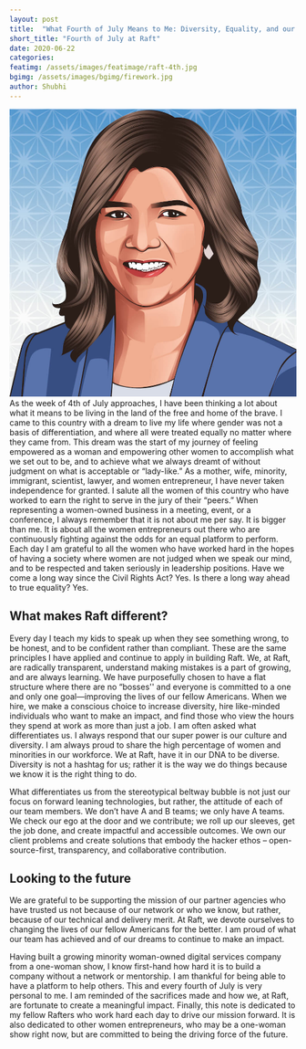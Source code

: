 ```yaml
---
layout: post
title:  "What Fourth of July Means to Me: Diversity, Equality, and our Mission at Raft"
short_title: "Fourth of July at Raft"
date: 2020-06-22
categories:
featimg: /assets/images/featimage/raft-4th.jpg
bgimg: /assets/images/bgimg/firework.jpg
author: Shubhi
---
```


<img class='float-img-right' src="/assets/profiles/Shubhi.jpg"  alt="Shubhi M">
As the week of 4th of July approaches, I have been thinking a lot about what it means to be living in the land of the free and home of the brave. I came to this country with a dream to live my life where gender was not a basis of differentiation, and where all were treated equally no matter where they came from. This dream was the start of my journey of feeling empowered as a woman and empowering other women to accomplish what we set out to be, and to achieve what we always dreamt of without judgment on what is acceptable or “lady-like.” As a mother, wife, minority, immigrant, scientist, lawyer, and women entrepreneur, I have never taken independence for granted. I salute all the women of this country who have worked to earn the right to serve in the jury of their “peers.” When representing a women-owned business in a meeting, event, or a conference, I always remember that it is not about me per say. It is bigger than me. It is about all the women entrepreneurs out there who are continuously fighting against the odds for an equal platform to perform. Each day I am grateful to all the women who have worked hard in the hopes of having a society where women are not judged when we speak our mind, and to be respected and taken seriously in leadership positions. Have we come a long way since the Civil Rights Act? Yes. Is there a long way ahead to true equality? Yes.  

## What makes Raft different?

Every day I teach my kids to speak up when they see something wrong, to be honest, and to be confident rather than compliant. These are the same principles I have applied and continue to apply in building Raft. We, at Raft, are radically transparent, understand making mistakes is a part of growing, and are always learning. We have purposefully chosen to have a flat structure where there are no “bosses'' and everyone is committed to a one and only one goal—improving the lives of our fellow Americans. When we hire, we make a conscious choice to increase diversity, hire like-minded individuals who want to make an impact, and find those who view the hours they spend at work as more than just a job. I am often asked what differentiates us. I always respond that our super power is our culture and diversity. I am always proud to share the high percentage of women and minorities in our workforce. We at Raft, have it in our DNA to be diverse. Diversity is not a hashtag for us; rather it is the way we do things because we know it is the right thing to do.  

What differentiates us from the stereotypical beltway bubble is not just our focus on forward leaning technologies, but rather, the attitude of each of our team members. We don’t have A and B teams; we only have A teams. We check our ego at the door and we contribute; we roll up our sleeves, get the job done, and create impactful and accessible outcomes. We own our client problems and create solutions that embody the hacker ethos – open-source-first, transparency, and collaborative contribution.  

## Looking to the future

We are grateful to be supporting the mission of our partner agencies who have trusted us not because of our network or who we know, but rather, because of our technical and delivery merit. At Raft, we devote ourselves to changing the lives of our fellow Americans for the better. I am proud of what our team has achieved and of our dreams to continue to make an impact.  

Having built a growing minority woman-owned digital services company from a one-woman show, I know first-hand how hard it is to build a company without a network or mentorship. I am thankful for being able to have a platform to help others. This and every fourth of July is very personal to me. I am reminded of the sacrifices made and how we, at Raft, are fortunate to create a meaningful impact. Finally, this note is dedicated to my fellow Rafters who work hard each day to drive our mission forward. It is also dedicated to other women entrepreneurs, who may be a one-woman show right now, but are committed to being the driving force of the future.
